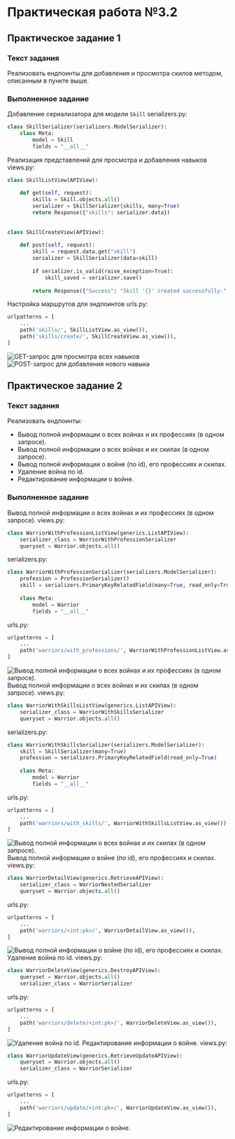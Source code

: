 # Практическая работа №3.2
## **Практическое задание 1**
### Текст задания
Реализовать ендпоинты для добавления и просмотра скилов методом, описанным в пункте выше.
### Выполненное задание
Добавление сериализатора для модели `Skill`
serializers.py:
```python
class SkillSerializer(serializers.ModelSerializer):
    class Meta:
        model = Skill
        fields = "__all__"
```
Реализация представлений для просмотра и добавления навыков
views.py:
```python
class SkillListView(APIView):  
  
    def get(self, request):  
        skills = Skill.objects.all()  
        serializer = SkillSerializer(skills, many=True)  
        return Response({"skills": serializer.data})  
  
  
class SkillCreateView(APIView):  
  
    def post(self, request):  
        skill = request.data.get("skill")  
        serializer = SkillSerializer(data=skill)  
  
        if serializer.is_valid(raise_exception=True):  
            skill_saved = serializer.save()  
  
        return Response({"Success": "Skill '{}' created successfully.".format(skill_saved.title)})
```
Настройка маршрутов для эндпоинтов
urls.py:
```python
urlpatterns = [   
    ... 
    path('skills/', SkillListView.as_view()),  
    path('skills/create/', SkillCreateView.as_view()),  
]
```
![GET-запрос для просмотра всех навыков](../images/Lr3/prac-3.2/task1_get_request.png)
![POST-запрос для добавления нового навыка](../images/Lr3/prac-3.2/task1_post_request.png)
## **Практическое задание 2**
### Текст задания
Реализовать ендпоинты:
- Вывод полной информации о всех войнах и их профессиях (в одном запросе).
- Вывод полной информации о всех войнах и их скилах (в одном запросе).
- Вывод полной информации о войне (по id), его профессиях и скилах.
- Удаление война по id.
- Редактирование информации о войне.
### Выполненное задание
Вывод полной информации о всех войнах и их профессиях (в одном запросе).
views.py:
```python
class WarriorWithProfessionListView(generics.ListAPIView):  
    serializer_class = WarriorWithProfessionSerializer  
    queryset = Warrior.objects.all()
```
serializers.py:
```python
class WarriorWithProfessionSerializer(serializers.ModelSerializer):  
    profession = ProfessionSerializer()  
    skill = serializers.PrimaryKeyRelatedField(many=True, read_only=True)  
  
    class Meta:  
        model = Warrior  
        fields = "__all__"
```
urls.py:
```python
urlpatterns = [
    ...
    path('warriors/with_professions/', WarriorWithProfessionListView.as_view()),
]
```
![Вывод полной информации о всех войнах и их профессиях (в одном запросе).](../images/Lr3/prac-3.2/task2_all_warriors_with_professions.png)
Вывод полной информации о всех войнах и их скилах (в одном запросе).
views.py:
```python
class WarriorWithSkillsListView(generics.ListAPIView):  
    serializer_class = WarriorWithSkillsSerializer  
    queryset = Warrior.objects.all()
```
serializers.py:
```python
class WarriorWithSkillsSerializer(serializers.ModelSerializer):  
    skill = SkillSerializer(many=True)  
    profession = serializers.PrimaryKeyRelatedField(read_only=True)  
  
    class Meta:  
        model = Warrior  
        fields = "__all__"
```
urls.py:
```python
urlpatterns = [
    ...
    path('warriors/with_skills/', WarriorWithSkillsListView.as_view()),
]
```
![Вывод полной информации о всех войнах и их скилах (в одном запросе).](../images/Lr3/prac-3.2/task2_all_warriors_with_skills.png)
Вывод полной информации о войне (по id), его профессиях и скилах.
views.py:
```python
class WarriorDetailView(generics.RetrieveAPIView):  
    serializer_class = WarriorNestedSerializer  
    queryset = Warrior.objects.all()
```
urls.py:
```python
urlpatterns = [
    ...
	path('warriors/<int:pk>/', WarriorDetailView.as_view()),
]
```
![Вывод полной информации о войне (по id), его профессиях и скилах.](../images/Lr3/prac-3.2/task2_warrior_details_by_id.png)
Удаление война по id.
views.py:
```python
class WarriorDeleteView(generics.DestroyAPIView):  
    queryset = Warrior.objects.all()  
    serializer_class = WarriorSerializer
```
urls.py:
```python
urlpatterns = [
    ...
	path('warriors/delete/<int:pk>/', WarriorDeleteView.as_view()),
]
```
![Удаление война по id.](../images/Lr3/prac-3.2/task2_delete_warrior_by_id.png)
Редактирование информации о войне.
views.py:
```python
class WarriorUpdateView(generics.RetrieveUpdateAPIView):  
    queryset = Warrior.objects.all()  
    serializer_class = WarriorSerializer
```
urls.py:
```python
urlpatterns = [
    ...  
	path('warriors/update/<int:pk>/', WarriorUpdateView.as_view()),
]
```
![Редактирование информации о войне.](../images/Lr3/prac-3.2/task2_edit_warrior_info.png)